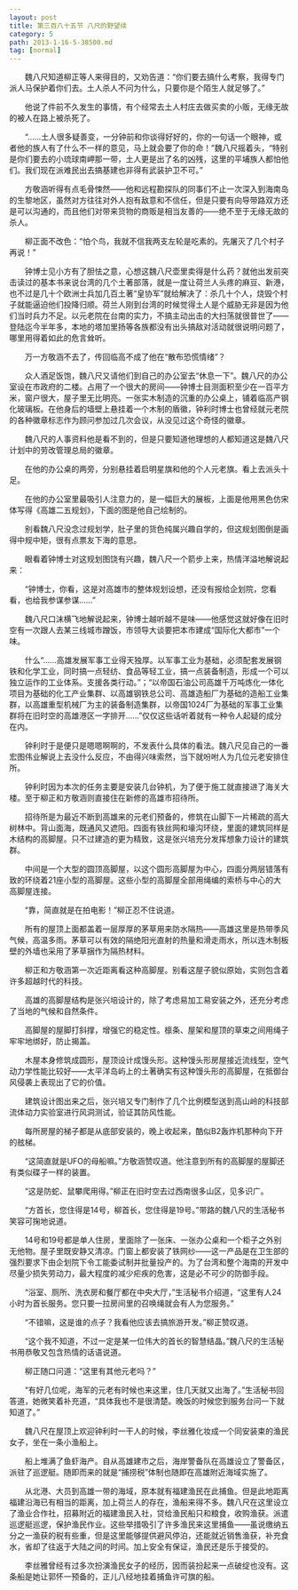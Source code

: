 ```yaml
---
layout: post
title: 第三百八十五节 八尺的野望续
category: 5
path: 2013-1-16-5-38500.md
tag: [normal]
---
```


　　魏八尺知道柳正等人来得目的，又劝告道：“你们要去搞什么考察，我得专门派人马保护着你们去。土人杀人不问为什么，只要你是个陌生人就足够了。”

　　他说了件前不久发生的事情，有个经常去土人村庄去做买卖的小贩，无缘无故的被人在路上被杀死了。

　　“……土人很多疑善变，一分钟前和你谈得好好的，你的一句话一个眼神，或者他的族人有了什么不一样的意见，马上就会要了你的命！”魏八尺摇着头，“特别是你们要去的小琉球南岬那一带，土人更是出了名的凶残，这里的平埔族人都怕他们。我们现在派难民出去搞基建也非得有武装护卫不可。”

　　方敬涵听得有点毛骨悚然——他和远程勘探队的同事们不止一次深入到海南岛的生黎地区，虽然对方往往对外人抱有敌意和不信任，但是只要有向导带路双方还是可以沟通的，而且他们对带来货物的商贩是相当友善的——绝不至于无缘无故的杀人。

　　柳正面不改色：“怕个鸟，我就不信我两支左轮是吃素的。先屠灭了几个村子再说！”

　　钟博士见小方有了胆怯之意，心想这魏八尺壶里卖得是什么药？就他出发前突击读过的基本书来说台湾的几个土著部落，就是一度让荷兰人头疼的麻豆、新港，也不过是几十个欧洲士兵加几百土著“皇协军”就给解决了：杀几十个人，烧毁个村子就能逼迫他们投降归顺。荷兰人刚到台湾的时候觉得土人是个威胁无非是因为他们当时兵力不足。以元老院在台南的实力，不搞主动出击的大扫荡就很普世了——登陆迄今半年多，本地的塔加里扬等各族都没有出头搞敌对活动就很说明问题了，哪里用得着如此的危言耸听。

　　万一方敬涵不去了，传回临高不成了他在“散布恐慌情绪”？

　　众人酒足饭饱，魏八尺又请他们到自己的办公室去“休息一下”。魏八尺的办公室设在市政府的二楼。占用了一个很大的房间——钟博士目测面积至少在一百平方米，窗户很大，屋子里无比明亮。一张实木制造的沉重的办公桌上，铺着临高产钢化玻璃板。在他身后的墙壁上悬挂着一个木制的盾徽，钟利时博士也曾经就元老院的各种徽章标志作为顾问参加过几次会议，从没见过这个奇怪的徽章。

　　魏八尺的人事资料他是看不到的，但是只要知道他理想的人都知道这是魏八尺计划中的劳改管理总局的徽章。

　　在他的办公桌的两旁，分别悬挂着启明星旗和他的个人元老旗。看上去派头十足。

　　在他的办公室里最吸引人注意力的，是一幅巨大的展板，上面是他用黑色仿宋体写得《高雄二五规划》，下面的图是他自己绘制的。

　　别看魏八尺没念过规划学，肚子里的货色纯属兴趣自学的，但这规划图倒是画得中规中矩，很有点票友下海的意思。

　　眼看着钟博士对这规划图饶有兴趣，魏八尺一个箭步上来，热情洋溢地解说起来：

　　“钟博士，你看，这是对高雄市的整体规划设想，还没有报给企划院，您看看，也给我参谋参谋……”

　　魏八尺口沫横飞地解说起来，钟博士越听越不是味——他感觉这就好像在旧时空有一次跟人去某三线城市蹭饭，市领导大谈要把本市建成“国际化大都市”一个味。

　　什么“……高雄发展军事工业得天独厚。以军事工业为基础，必须配套发展钢铁和化学工业，同时搞一点轻纺、食品等轻工业，搞一点装备制造，形成一个可以独立运作的工业体系。支援各类行动。”；“以帝国石油公司高雄千万吨炼化一体化项目为基础的化工产业集群、以高雄钢铁总公司、高雄造船厂为基础的造船工业集群，以高雄重型机械厂为主的装备制造集群，以帝国1024厂为基础的军事工业集群将在旧时空的高雄港区一字排开……”仅仅这些话听着就有一种令人起疑的成分在内。

　　钟利时于是便只是嗯嗯啊啊的，不发表什么具体的看法。魏八尺见自己的一番宏图伟业解说上去没什么反应，不由得兴味索然，当下就吩咐人为几位元老安排住所。

　　钟利时因为本次的任务主要是安装几台钟机，为了便于施工就直接进了海关大楼。至于柳正和方敬涵则直接住在新修的高雄市招待所。

　　招待所是为最近不断到高雄来的元老们预备的，修筑在山脚下一片稀疏的高大树林中。背山面海，既通风又遮阳。四面有铁丝网和壕沟环绕，里面的建筑同样是木结构的高脚屋。只不过建造的更为精致，这是张兴培充分发挥想象力设计的建筑群。

　　中间是一个大型的圆顶高脚屋，以这个圆形高脚屋为中心，四面分两层错落有致的环绕着21座小型的高脚屋。这些小型的高脚屋全部用绳编的索桥与中心的大高脚屋连接。

　　“靠，简直就是在拍电影！”柳正忍不住说道。

　　所有的屋顶上面都盖着一层厚厚的茅草用来防水隔热——高雄这里是热带季风气候，高温多雨。茅草可以有效的隔绝阳光直射的热量和滑走雨水，所以连木制板壁的外墙也采用了茅草捆作为隔热材料。

　　柳正和方敬涵第一次近距离看这种高脚屋。别看这屋子貌似原始，实则包含着许多超越时代的科技。

　　高雄的高脚屋结构是张兴培设计的，除了考虑易加工易安装之外，还充分考虑了当地的气候和自然条件。

　　高脚屋的屋脚打斜撑，增强它的稳定性。檩条、屋架和屋顶的草束之间用绳子牢牢地绑好，防止揭盖。

　　木屋本身修筑成圆形，屋顶设计成馒头形。这种馒头形房屋接近流线型，空气动力学性能比较好——太平洋岛屿上的土著确实有这种馒头形的高脚屋，在抵御台风侵袭上表现出了它的价值。

　　建筑设计图出来之后，张兴培又专门制作了几个比例模型送到高山岭的科技部流体动力实验室进行风洞测试，验证其防风性能。

　　每所房屋的梯子都是从底部安装的，晚上收起来，酷似B2轰炸机那种向下开的舷梯。

　　“这简直就是UFO的母船嘛。”方敬涵赞叹道。他注意到所有的高脚屋的屋脚还有类似碟子一样的装置。

　　“这是防蛇、鼠攀爬用得。”柳正在旧时空去过西南很多山区，见多识广。

　　“方首长，您住得是14号，柳首长，您住得是19号。”带路的魏八尺的生活秘书笑容可掬地说道。

　　14号和19号都是单人住房，里面除了一张床、一张办公桌和一个柜子之外别无他物。屋子里既安静又清凉。门窗上都安装了铁网纱——这一产品是在卫生部的强烈要求下由企划院下令工能委试制并批量投产的。为了台湾和整个海南的开发中尽量少损失劳动力，最大程度的减少疟疾的危害，这是必不可少的防御手段。

　　“浴室、厕所、洗衣房和餐厅都在中央大厅，”生活秘书介绍道，“这里有人24小时为首长服务。您只要一拉房间里的召唤绳就会有人为您服务。”

　　“不错嘛，这是谁的点子？我看他应该去搞旅游开发。”柳正赞叹道。

　　“这个我不知道，不过一定是某一位伟大的首长的智慧结晶。”魏八尺的生活秘书用恭敬又包含热情的话语说道。

　　柳正随口问道：“这里有其他元老吗？”

　　“有好几位呢，海军的元老有时候也来这里，住几天就又出海了。”生活秘书回答道，她微笑着补充道，“具体我也不是很清楚。晚饭的时候您到服务台问一下就知道了。”

　　魏八尺在屋顶上欢迎钟利时一干人的时候，李丝雅化妆成一个同安装束的渔民女子，坐在一条小渔船上。

　　船上堆满了鱼虾海产。自从高雄建市之后，海岸警备队在高雄设立了警备区，派驻了巡逻艇。随即而来的就是“捕捞税”体制也随即在高雄附近海域实施了。

　　从北港、大员到高雄一带的海域，原本就有福建渔民在此捕鱼。但是此地距离福建沿海已有相当的距离，加上荷兰人的存在，渔船来得不多。魏八尺在这里设立了渔业合作社，招募附近的福建渔民入社，贷给渔民船只和粮食，收购渔获。派遣巡逻艇巡逻，保护渔民作业。这些举措吸引了许多渔民来这里捕鱼——虽说缴纳五分之一渔获的税有些重，但是这里能够提供避风停泊，还能就近销售渔获，补充食水，省却了往返于大陆之间的时间。加上安全有保证，渔民还是乐于接受的。

　　李丝雅曾经有过多次扮演渔民女子的经历，因而装扮起来一点破绽也没有。这条船是她让郭怀一预备的，正儿八经地挂着捕鱼许可旗的船。
